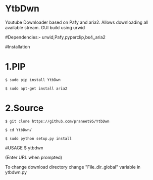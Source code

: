 # YtbDwn
Youtube Downloader based on Pafy and aria2. Allows downloading all available stream. GUI build using urwid

#Dependencies:-
  urwid,Pafy,pyperclip,bs4,,aria2  


#Installation 
# 1.PIP
	$ sudo pip install YtbDwn
	
	$ sudo apt-get install aria2
# 2.Source
	$ git clone https://github.com/praneet95/YtbDwn
	
	$ cd YtbDwn/
	
	$ sudo python setup.py install
	
#USAGE
	$ ytbdwn

(Enter URL when prompted)

To change download directory change "File_dir_global" variable in ytbdwn.py

